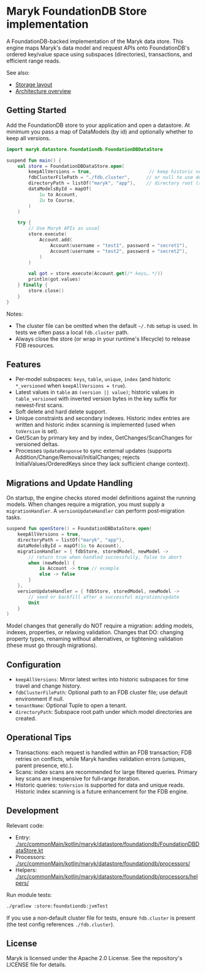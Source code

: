 # Maryk FoundationDB Store implementation

A FoundationDB-backed implementation of the Maryk data store. This engine maps Maryk's data model and request APIs onto FoundationDB's ordered key/value space using subspaces (directories), transactions, and efficient range reads.

See also:
- [Storage layout](./docs/storage.md)
- [Architecture overview](./docs/architecture.md)

## Getting Started

Add the FoundationDB store to your application and open a datastore. At minimum you pass a map of DataModels (by id) and optionally whether to keep all versions.

```kotlin
import maryk.datastore.foundationdb.FoundationDBDataStore

suspend fun main() {
    val store = FoundationDBDataStore.open(
        keepAllVersions = true,                     // keep historic versions
        fdbClusterFilePath = "./fdb.cluster",      // or null to use default
        directoryPath = listOf("maryk", "app"),    // directory root (subspace)
        dataModelsById = mapOf(
            1u to Account,
            2u to Course,
        )
    )

    try {
        // Use Maryk APIs as usual
        store.execute(
            Account.add(
                Account(username = "test1", password = "secret1"),
                Account(username = "test2", password = "secret2"),
            )
        )

        val got = store.execute(Account.get(/* keys… */))
        println(got.values)
    } finally {
        store.close()
    }
}
```

Notes:
- The cluster file can be omitted when the default `~/.fdb` setup is used. In tests we often pass a local `fdb.cluster` path.
- Always close the store (or wrap in your runtime's lifecycle) to release FDB resources.

## Features

- Per‑model subspaces: `keys`, `table`, `unique`, `index` (and historic `*_versioned` when `keepAllVersions = true`).
- Latest values in `table` as `(version || value)`; historic values in `table_versioned` with inverted version bytes in the key suffix for newest‑first scans.
- Soft delete and hard delete support.
- Unique constraints and secondary indexes. Historic index entries are written and historic index scanning is implemented (used when `toVersion` is set).
- Get/Scan by primary key and by index, GetChanges/ScanChanges for versioned deltas.
- Processes `UpdateResponse` to sync external updates (supports Addition/Change/Removal/InitialChanges; rejects InitialValues/OrderedKeys since they lack sufficient change context).

## Migrations and Update Handling

On startup, the engine checks stored model definitions against the running models. When changes require a migration, you must supply a `migrationHandler`. A `versionUpdateHandler` can perform post‑migration tasks.

```kotlin
suspend fun openStore() = FoundationDBDataStore.open(
    keepAllVersions = true,
    directoryPath = listOf("maryk", "app"),
    dataModelsById = mapOf(1u to Account),
    migrationHandler = { fdbStore, storedModel, newModel ->
        // return true when handled successfully, false to abort
        when (newModel) {
            is Account -> true // example
            else -> false
        }
    },
    versionUpdateHandler = { fdbStore, storedModel, newModel ->
        // seed or backfill after a successful migration/update
        Unit
    }
)
```

Model changes that generally do NOT require a migration: adding models, indexes, properties, or relaxing validation. Changes that DO: changing property types, renaming without alternatives, or tightening validation (these must go through migrations).

## Configuration

- `keepAllVersions`: Mirror latest writes into historic subspaces for time travel and change history.
- `fdbClusterFilePath`: Optional path to an FDB cluster file; use default environment if null.
- `tenantName`: Optional Tuple to open a tenant.
- `directoryPath`: Subspace root path under which model directories are created.

## Operational Tips

- Transactions: each request is handled within an FDB transaction; FDB retries on conflicts, while Maryk handles validation errors (uniques, parent presence, etc.).
- Scans: index scans are recommended for large filtered queries. Primary key scans are inexpensive for full‑range iteration.
- Historic queries: `toVersion` is supported for data and unique reads. Historic index scanning is a future enhancement for the FDB engine.

## Development

Relevant code:
- Entry: [./src/commonMain/kotlin/maryk/datastore/foundationdb/FoundationDBDataStore.kt](./src/commonMain/kotlin/maryk/datastore/foundationdb/FoundationDBDataStore.kt)
- Processors: [./src/commonMain/kotlin/maryk/datastore/foundationdb/processors/](./src/commonMain/kotlin/maryk/datastore/foundationdb/processors/)
- Helpers: [./src/commonMain/kotlin/maryk/datastore/foundationdb/processors/helpers/](./src/commonMain/kotlin/maryk/datastore/foundationdb/processors/helpers/)

Run module tests:
```bash
./gradlew :store:foundationdb:jvmTest
```

If you use a non‑default cluster file for tests, ensure `fdb.cluster` is present (the test config references `./fdb.cluster`).

## License

Maryk is licensed under the Apache 2.0 License. See the repository's LICENSE file for details.
